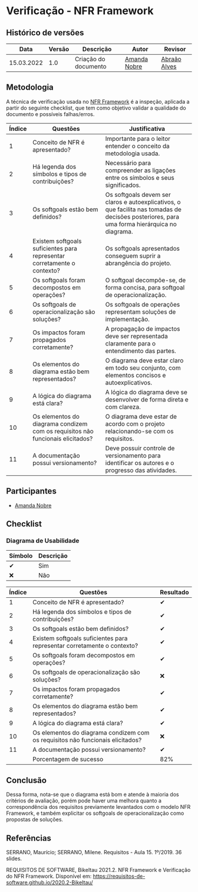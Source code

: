 # Verificação - NFR Framework

## Histórico de versões
| Data       | Versão | Descrição            | Autor                                        | Revisor                                       |
| ---------- | ------ | -------------------- | -------------------------------------------- | --------------------------------------------- |
| 15.03.2022 | 1.0    | Criação do documento | [Amanda Nobre](https://github.com/AmandaNbr) | [Abraão Alves](https://github.com/Abraao1231) |

## Metodologia

A técnica de verificação usada no [NFR Framework](https://requisitos-de-software.github.io/2021.2-AntennaPod/modelagem/nfr-framework/) é a inspeção, aplicada a partir do seguinte checklist, que tem como objetivo validar a qualidade do documento e possíveis falhas/erros. 

| Índice | Questões                                                                       | Justificativa                                                                                                                                 |
| ------ | ------------------------------------------------------------------------------ | --------------------------------------------------------------------------------------------------------------------------------------------- |
| 1      | Conceito de NFR é apresentado?                                                 | Importante para o leitor entender o conceito da metodologia usada.                                                                            |
| 2      | Há legenda dos símbolos e tipos de contribuições?                              | Necessário para compreender as ligações entre os símbolos e seus significados.                                                                |
| 3      | Os softgoals estão bem definidos?                                              | Os softgoals devem ser claros e autoexplicativos, o que facilita nas tomadas de decisões posteriores, para uma forma hierárquica no diagrama. |
| 4      | Existem softgoals suficientes para representar corretamente o contexto?        | Os softgoals apresentados conseguem suprir a abrangência do projeto.                                                                          |
| 5      | Os softgoals foram decompostos em operações?                                   | O softgoal decompõe-se, de forma concisa, para softgoal de operacionalização.                                                                 |
| 6      | Os softgoals de operacionalização são soluções?                                | Os softgoals de operações representam soluções de implementação.                                                                              |
| 7      | Os impactos foram propagados corretamente?                                     | A propagação de impactos deve ser representada claramente para o entendimento das partes.                                                     |
| 8      | Os elementos do diagrama estão bem representados?                              | O diagrama deve estar claro em todo seu conjunto, com elementos concisos e autoexplicativos.                                                  |
| 9      | A lógica do diagrama está clara?                                               | A lógica do diagrama deve se desenvolver de forma direta e com clareza.                                                                       |
| 10     | Os elementos do diagrama condizem com os requisitos não funcionais elicitados? | O diagrama deve estar de acordo com o projeto relacionando-se com os requisitos.                                                              |
| 11     | A documentação possui versionamento?                                           | Deve possuir controle de versionamento para identificar os autores e o progresso das atividades.                                              |

## Participantes

- [Amanda Nobre](https://github.com/AmandaNbr)

## Checklist

### Diagrama de Usabilidade

| Símbolo | Descrição |
| ------- | --------- |
| ✔      | Sim       |
| ❌      | Não       |

| Índice | Questões                                                                       | Resultado |
| ------ | ------------------------------------------------------------------------------ | --------- |
| 1      | Conceito de NFR é apresentado?                                                 | ✔        |
| 2      | Há legenda dos símbolos e tipos de contribuições?                              | ✔        |
| 3      | Os softgoals estão bem definidos?                                              | ✔        |
| 4      | Existem softgoals suficientes para representar corretamente o contexto?        | ✔        |
| 5      | Os softgoals foram decompostos em operações?                                   | ✔        |
| 6      | Os softgoals de operacionalização são soluções?                                | ❌        |
| 7      | Os impactos foram propagados corretamente?                                     | ✔        |
| 8      | Os elementos do diagrama estão bem representados?                              | ✔        |
| 9      | A lógica do diagrama está clara?                                               | ✔        |
| 10     | Os elementos do diagrama condizem com os requisitos não funcionais elicitados? | ❌        |
| 11     | A documentação possui versionamento?                                           | ✔        |
|        | Porcentagem de sucesso                                                         | 82%       |

## Conclusão

Dessa forma, nota-se que o diagrama está bom e atende à maioria dos critérios de avaliação, porém pode haver uma melhora quanto a correspondência dos 
requisitos previamente levantados com o modelo NFR Framework, e também explicitar os softgoals de operacionalização como propostas de soluções.

## Referências

SERRANO, Maurício; SERRANO, Milene. Requisitos - Aula 15. 1º/2019. 36 slides. 

REQUISITOS DE SOFTWARE, BikeItau 2021.2. NFR Framework e Verificação do NFR Framework.  Disponível em: https://requisitos-de-software.github.io/2020.2-BikeItau/